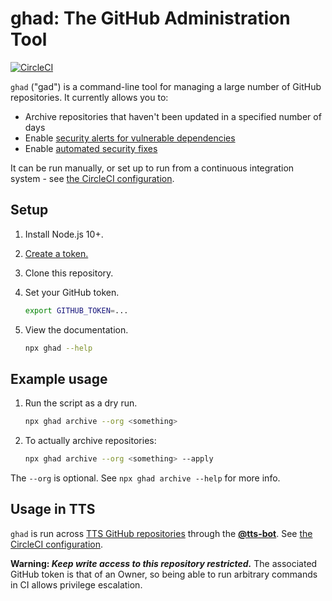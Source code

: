 # ghad: The GitHub Administration Tool

[![CircleCI](https://circleci.com/gh/18F/ghad.svg?style=svg)](https://circleci.com/gh/18F/ghad)

`ghad` ("gad") is a command-line tool for managing a large number of GitHub repositories. It currently allows you to:

- Archive repositories that haven't been updated in a specified number of days
- Enable [security alerts for vulnerable dependencies](https://help.github.com/en/articles/about-security-alerts-for-vulnerable-dependencies)
- Enable [automated security fixes](https://help.github.com/en/articles/configuring-automated-security-fixes)

It can be run manually, or set up to run from a continuous integration system - see [the CircleCI configuration](.circleci/config.yml).

## Setup

1. Install Node.js 10+.
1. [Create a token.](https://github.com/settings/tokens/new?description=ghad&scopes=repo,read:org)
1. Clone this repository.
1. Set your GitHub token.

   ```sh
   export GITHUB_TOKEN=...
   ```

1. View the documentation.

   ```sh
   npx ghad --help
   ```

## Example usage

1. Run the script as a dry run.

   ```sh
   npx ghad archive --org <something>
   ```

1. To actually archive repositories:

   ```sh
   npx ghad archive --org <something> --apply
   ```

The `--org` is optional. See `npx ghad archive --help` for more info.

## Usage in TTS

`ghad` is run across [TTS GitHub repositories](https://handbook.18f.gov/github/#organizations) through the [**@tts-bot**](https://github.com/tts-bot). See [the CircleCI configuration](.circleci/config.yml).

**Warning: _Keep write access to this repository restricted._** The associated GitHub token is that of an Owner, so being able to run arbitrary commands in CI allows privilege escalation.
